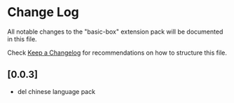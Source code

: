 # Change Log

All notable changes to the "basic-box" extension pack will be documented in this file.

Check [Keep a Changelog](http://keepachangelog.com/) for recommendations on how to structure this file.

## [0.0.3]

- del chinese language pack
